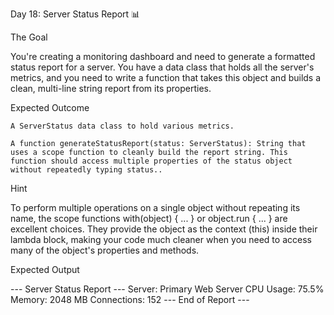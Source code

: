 Day 18: Server Status Report 📊

The Goal

You're creating a monitoring dashboard and need to generate a formatted status report for a server. You have a data class that holds all the server's metrics, and you need to write a function that takes this object and builds a clean, multi-line string report from its properties.

Expected Outcome

    A ServerStatus data class to hold various metrics.

    A function generateStatusReport(status: ServerStatus): String that uses a scope function to cleanly build the report string. This function should access multiple properties of the status object without repeatedly typing status..

Hint

To perform multiple operations on a single object without repeating its name, the scope functions with(object) { ... } or object.run { ... } are excellent choices. They provide the object as the context (this) inside their lambda block, making your code much cleaner when you need to access many of the object's properties and methods.

Expected Output

--- Server Status Report ---
Server: Primary Web Server
CPU Usage: 75.5%
Memory: 2048 MB
Connections: 152
--- End of Report ---